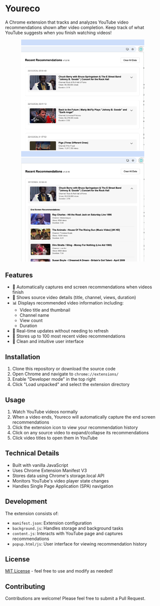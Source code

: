 # Youreco

A Chrome extension that tracks and analyzes YouTube video recommendations shown after video completion. Keep track of what YouTube suggests when you finish watching videos!

<div align="center">
  <img src="screenshots/screenshot1.png" alt="Youreco collapsed view" width="400"/>
  <img src="screenshots/screenshot2.png" alt="Youreco expanded view" width="400"/>
</div>

## Features

- 📝 Automatically captures end screen recommendations when videos finish
- 🎥 Shows source video details (title, channel, views, duration)
- 📊 Displays recommended video information including:
  - Video title and thumbnail
  - Channel name
  - View count
  - Duration
- 🔄 Real-time updates without needing to refresh
- 💾 Stores up to 100 most recent video recommendations
- 🎯 Clean and intuitive user interface

## Installation

1. Clone this repository or download the source code
2. Open Chrome and navigate to `chrome://extensions/`
3. Enable "Developer mode" in the top right
4. Click "Load unpacked" and select the extension directory

## Usage

1. Watch YouTube videos normally
2. When a video ends, Youreco will automatically capture the end screen recommendations
3. Click the extension icon to view your recommendation history
4. Click on any source video to expand/collapse its recommendations
5. Click video titles to open them in YouTube

## Technical Details

- Built with vanilla JavaScript
- Uses Chrome Extension Manifest V3
- Stores data using Chrome's storage.local API
- Monitors YouTube's video player state changes
- Handles Single Page Application (SPA) navigation

## Development

The extension consists of:
- `manifest.json`: Extension configuration
- `background.js`: Handles storage and background tasks
- `content.js`: Interacts with YouTube page and captures recommendations
- `popup.html/js`: User interface for viewing recommendation history

## License

[MIT License](LICENSE) - feel free to use and modify as needed!

## Contributing

Contributions are welcome! Please feel free to submit a Pull Request.
